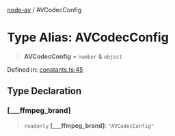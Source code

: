 [node-av](../globals.md) / AVCodecConfig

# Type Alias: AVCodecConfig

> **AVCodecConfig** = `number` & `object`

Defined in: [constants.ts:45](https://github.com/seydx/av/blob/f8631fc881b394300b1479f511d55cf1c370a87f/src/constants/constants.ts#L45)

## Type Declaration

### \[\_\_\_ffmpeg\_brand\]

> `readonly` **\[\_\_\_ffmpeg\_brand\]**: `"AVCodecConfig"`
